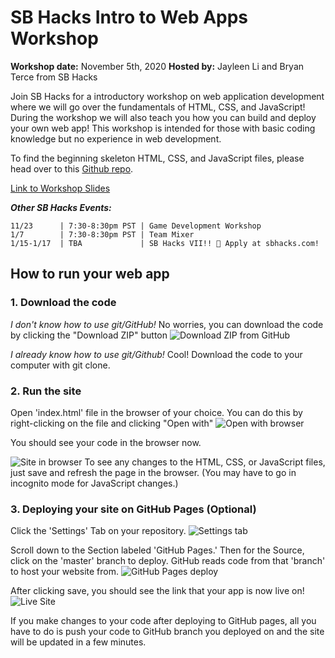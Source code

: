 # SB Hacks Intro to Web Apps Workshop
**Workshop date:** November 5th, 2020
**Hosted by:** Jayleen Li and Bryan Terce from SB Hacks

Join SB Hacks for a introductory workshop on web application development where we will go over the fundamentals of HTML, CSS, and JavaScript! During the workshop we will also teach you how you can build and deploy your own web app! This workshop is intended for those with basic coding knowledge but no experience in web development.

To find the beginning skeleton HTML, CSS, and JavaScript files, please head over to this [Github repo](https://github.com/sbhacks-org/webapps-workshop-starter).

[Link to Workshop Slides](https://docs.google.com/presentation/d/1bbLWLhqNQmEj77AiCSUEtPqrLTvFxtw1poIZpQdtPbw/edit?usp=sharing)

**_Other SB Hacks Events:_**

    11/23      | 7:30-8:30pm PST | Game Development Workshop
    1/7        | 7:30-8:30pm PST | Team Mixer
    1/15-1/17  | TBA             | SB Hacks VII!! 🎉 Apply at sbhacks.com!

## How to run your web app

### 1. Download the code
*I don't know how to use git/GitHub!*
No worries, you can download the code by clicking the "Download ZIP" button
 ![Download ZIP from GitHub](https://imgur.com/hcvggPt.png)

*I already know how to use git/Github!*
Cool! Download the code to your computer with git clone.

### 2. Run the site
Open 'index.html' file in the browser of your choice. You can do this by right-clicking on the file and clicking "Open with"
![Open with browser](https://imgur.com/v8e326H.png)

You should see your code in the browser now.

![Site in browser](https://imgur.com/SP6ceV6.png)
To see any changes to the HTML, CSS, or JavaScript files, just save and refresh the page in the browser. (You may have to go in incognito mode for JavaScript changes.)

### 3. Deploying your site on GitHub Pages (Optional)
Click the 'Settings' Tab on your repository. 
![Settings tab](https://imgur.com/CnFWykb.png)

Scroll down to the Section labeled 'GitHub Pages.' Then for the Source, click on the 'master' branch to deploy. GitHub reads code from that 'branch' to host your website from.
![GitHub Pages deploy](https://imgur.com/rGVz6TU.png)

After clicking save, you should see the link that your app is now live on!
![Live Site](https://imgur.com/GZzzRdS.png)


If you make changes to your code after deploying to GitHub pages, all you have to do is push your code to GitHub branch you deployed on and the site will be updated in a few minutes.